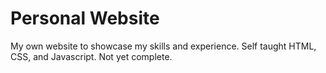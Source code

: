 # Personal Website
My own website to showcase my skills and experience. Self taught HTML, CSS, and Javascript. Not yet complete.
